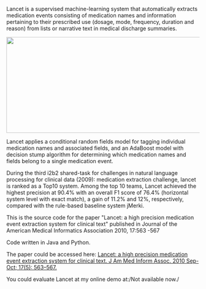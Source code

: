 Lancet is a supervised machine-learning system that automatically extracts medication events consisting of medication names and information pertaining to their prescribed use (dosage, mode, frequency, duration and reason) from lists or narrative text in medical discharge summaries.

<img src='http://lh3.ggpht.com/_hGh4_43C1gk/SujHB6qvTPI/AAAAAAAAApU/X6EuE81KkmM/s1280/i2b2-entry.jpg' height='250' width='700' />

Lancet applies a conditional random fields model for tagging individual medication names and associated fields, and an AdaBoost model with decision stump algorithm for determining which medication names and fields belong to a single medication event.

During the third i2b2 shared-task for challenges in natural language processing for clinical data (2009): medication extraction challenge, lancet is ranked as a Top10 system. Among the top 10 teams, Lancet achieved the highest precision at 90.4% with an overall F1 score of 76.4% (horizontal system level with exact match), a gain of 11.2% and 12%, respectively, compared with the rule-based baseline system jMerki.

This is the source code for the paper "Lancet: a high precision medication event extraction system for clinical text" published in Journal of the American Medical Informatics Association 2010, 17:563 -567

Code written in Java and Python.

The paper could be accessed here: <a href="http://www.ncbi.nlm.nih.gov/pmc/articles/PMC2995682/">Lancet: a high precision medication event extraction system for clinical text. J Am Med Inform Assoc. 2010 Sep-Oct; 17(5): 563–567.</a>

You could evaluate Lancet at my online demo at:/Not available now./
